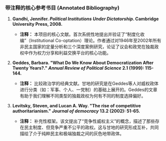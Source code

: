 ### **带注释的核心参考书目 (Annotated Bibliography)**

1.  **Gandhi, Jennifer. *Political Institutions Under Dictatorship*. Cambridge University Press, 2008.**
    *   **注释：** 本项目的核心文献。首次系统性地提出并验证了“制度化收编”（Institutional Co-optation）理论。作者通过对1946年至2002年所有非民主国家的定量分析和三个深度案例研究，论证了议会和政党在独裁政权中作为权力分享和利益交换平台的核心功能。

2.  **Geddes, Barbara. "What Do We Know About Democratization After Twenty Years?." *Annual Review of Political Science* 2.1 (1999): 115-144.**
    *   **注释：** 比较政治学的经典文献。甘地的研究是在Geddes等人对威权政体进行分类（如：军事、个人、一党制）的基础上展开的。Geddes的文章有助于我们理解不同类型的独裁政权为何有不同的制度选择偏好。

3.  **Levitsky, Steven, and Lucan A. Way. "The rise of competitive authoritarianism." *Journal of democracy* 13.2 (2002): 51-65.**
    *   **注释：** 补充性框架。该文提出了“竞争性威权主义”的概念，描述了那些存在民主制度、但竞争严重不公平的政权。这与甘地的研究形成互补，共同描绘了介于纯粹民主和极端独裁之间的灰色地带政体。
